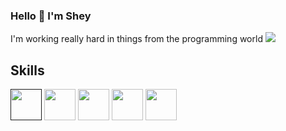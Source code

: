 ### Hello 👋 I'm Shey

I'm working really hard in things from the programming world
<img src='https://user-images.githubusercontent.com/92554092/137428617-ec928615-5c57-4adb-ac14-407fb612ee13.gif'/>

## Skills

[<img src='https://upload.wikimedia.org/wikipedia/commons/thumb/9/99/Unofficial_JavaScript_logo_2.svg/640px-Unofficial_JavaScript_logo_2.svg.png' width='50px'/>]()
<img src='https://upload.wikimedia.org/wikipedia/commons/1/18/ISO_C%2B%2B_Logo.svg' width='50px' />
<img src='https://cio.com.mx/wp-content/uploads/2018/03/sql-server-2017-con-ia.jpg' width='50px' />
<img src='https://i.imgur.com/ydUqpyd.jpeg' width='50px'/>
<img src='https://upload.wikimedia.org/wikipedia/commons/thumb/7/74/Macromedia_Flash_8_icon.png/600px-Macromedia_Flash_8_icon.png' width='50px'/>
